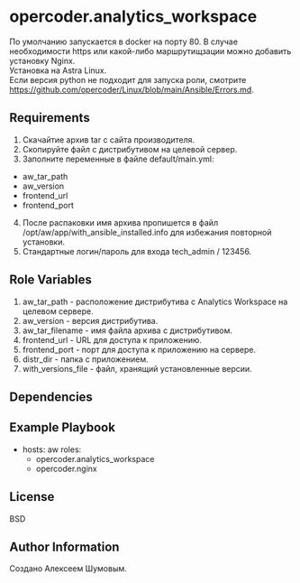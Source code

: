 opercoder.analytics_workspace
=========
По умолчанию запускается в docker на порту 80. В случае необходимости https или какой-либо маршрутищзации можно добавить установку Nginx.  
Установка на  Astra Linux.  
Если версия python не подходит для запуска роли, смотрите https://github.com/opercoder/Linux/blob/main/Ansible/Errors.md.  

Requirements
--------------
1. Скачайтие архив tar с сайта производителя.
2. Скопируйте файл с дистрибутивом на целевой сервер.
3. Заполните переменные в файле default/main.yml:
- aw_tar_path
- aw_version
- frontend_url
- frontend_port
4. После распаковки имя архива пропишется в файл /opt/aw/app/with_ansible_installed.info для избежания повторной установки.
5. Стандартные логин/пароль для входа tech_admin / 123456.

Role Variables
--------------
1. aw_tar_path - расположение дистрибутива с Analytics Workspace на целевом сервере.
2. aw_version - версия дистрибутива.
3. aw_tar_filename - имя файла архива с дистрибутивом.
4. frontend_url - URL для доступа к приложению.
5. frontend_port - порт для доступа к приложению на сервере.
6. distr_dir - папка с приложением.
7. with_versions_file - файл, хранящий установленные версии.

Dependencies
------------

Example Playbook
----------------
- hosts: aw
  roles:
    - opercoder.analytics_workspace
    - opercoder.nginx


License
-------
BSD

Author Information
------------------
Создано Алексеем Шумовым.
